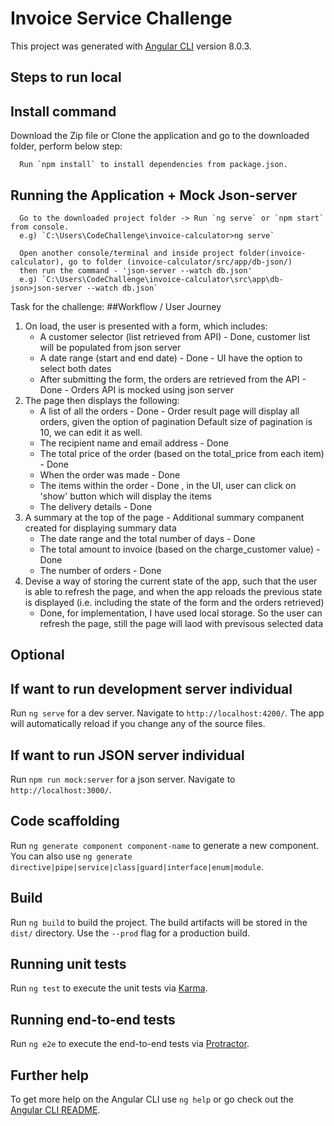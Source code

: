 # Invoice Service Challenge

This project was generated with [Angular CLI](https://github.com/angular/angular-cli) version 8.0.3.

## Steps to run local

## Install command

Download the Zip file or Clone the application and go to the downloaded folder, perform below step:
        
      Run `npm install` to install dependencies from package.json.

## Running the Application + Mock Json-server

      Go to the downloaded project folder -> Run `ng serve` or `npm start` from console.
      e.g) `C:\Users\CodeChallenge\invoice-calculator>ng serve`

      Open another console/terminal and inside project folder(invoice-calculator), go to folder (invoice-calculator/src/app/db-json/)
      then run the command - 'json-server --watch db.json'
      e.g) `C:\Users\CodeChallenge\invoice-calculator\src\app\db-json>json-server --watch db.json`

Task for the challenge:
  ##Workflow / User Journey
1. On load, the user is presented with a form, which includes:
   - A customer selector (list retrieved from API) - Done, customer list will be populated from json server
   - A date range (start and end date) - Done - UI have the option to select both dates
   - After submitting the form, the orders are retrieved from the API  - Done - Orders API is mocked using json server
2. The page then displays the following:
   - A list of all the orders - Done - Order result page will display all orders, given the option of pagination
        Default size of pagination is 10, we can edit it as well.
   - The recipient name and email address - Done
   - The total price of the order (based on the total_price from each item) - Done
   - When the order was made - Done
   - The items within the order - Done , in the UI, user can click on 'show' button which will display the items
   - The delivery details - Done
3. A summary at the top of the page - Additional summary companent created for displaying summary data
   - The date range and the total number of days - Done
   - The total amount to invoice (based on the charge_customer value) - Done
   - The number of orders - Done
4. Devise a way of storing the current state of the app, such that the user is able to refresh the page, 
      and when the app reloads the previous state is displayed 
      (i.e. including the state of the form and the orders retrieved) 
   - Done, for implementation, I have used local storage. So the
      user can refresh the page, still the page will laod with previsous selected data

## Optional

## If want to run development server individual 

Run `ng serve` for a dev server. Navigate to `http://localhost:4200/`. The app will automatically reload if you change any of the source files.

## If want to run JSON server individual

Run `npm run mock:server` for a json server. Navigate to `http://localhost:3000/`.

## Code scaffolding

Run `ng generate component component-name` to generate a new component. You can also use `ng generate directive|pipe|service|class|guard|interface|enum|module`.

## Build

Run `ng build` to build the project. The build artifacts will be stored in the `dist/` directory. Use the `--prod` flag for a production build.

## Running unit tests

Run `ng test` to execute the unit tests via [Karma](https://karma-runner.github.io).

## Running end-to-end tests

Run `ng e2e` to execute the end-to-end tests via [Protractor](http://www.protractortest.org/).

## Further help

To get more help on the Angular CLI use `ng help` or go check out the [Angular CLI README](https://github.com/angular/angular-cli/blob/master/README.md).
